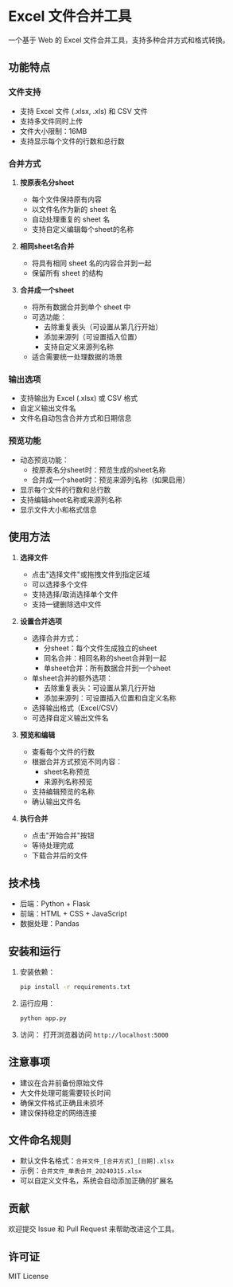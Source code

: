 # Excel 文件合并工具

一个基于 Web 的 Excel 文件合并工具，支持多种合并方式和格式转换。

## 功能特点

### 文件支持
- 支持 Excel 文件 (.xlsx, .xls) 和 CSV 文件
- 支持多文件同时上传
- 文件大小限制：16MB
- 支持显示每个文件的行数和总行数

### 合并方式
1. **按原表名分sheet**
   - 每个文件保持原有内容
   - 以文件名作为新的 sheet 名
   - 自动处理重复的 sheet 名
   - 支持自定义编辑每个sheet的名称

2. **相同sheet名合并**
   - 将具有相同 sheet 名的内容合并到一起
   - 保留所有 sheet 的结构

3. **合并成一个sheet**
   - 将所有数据合并到单个 sheet 中
   - 可选功能：
     - 去除重复表头（可设置从第几行开始）
     - 添加来源列（可设置插入位置）
     - 支持自定义来源列名称
   - 适合需要统一处理数据的场景

### 输出选项
- 支持输出为 Excel (.xlsx) 或 CSV 格式
- 自定义输出文件名
- 文件名自动包含合并方式和日期信息

### 预览功能
- 动态预览功能：
  - 按原表名分sheet时：预览生成的sheet名称
  - 合并成一个sheet时：预览来源列名称（如果启用）
- 显示每个文件的行数和总行数
- 支持编辑sheet名称或来源列名称
- 显示文件大小和格式信息

## 使用方法

1. **选择文件**
   - 点击"选择文件"或拖拽文件到指定区域
   - 可以选择多个文件
   - 支持选择/取消选择单个文件
   - 支持一键删除选中文件

2. **设置合并选项**
   - 选择合并方式：
     - 分sheet：每个文件生成独立的sheet
     - 同名合并：相同名称的sheet合并到一起
     - 单sheet合并：所有数据合并到一个sheet
   - 单sheet合并的额外选项：
     - 去除重复表头：可设置从第几行开始
     - 添加来源列：可设置插入位置和自定义名称
   - 选择输出格式（Excel/CSV）
   - 可选择自定义输出文件名

3. **预览和编辑**
   - 查看每个文件的行数
   - 根据合并方式预览不同内容：
     - sheet名称预览
     - 来源列名称预览
   - 支持编辑预览的名称
   - 确认输出文件名

4. **执行合并**
   - 点击"开始合并"按钮
   - 等待处理完成
   - 下载合并后的文件

## 技术栈

- 后端：Python + Flask
- 前端：HTML + CSS + JavaScript
- 数据处理：Pandas

## 安装和运行

1. 安装依赖：
   ```bash
   pip install -r requirements.txt
   ```

2. 运行应用：
   ```bash
   python app.py
   ```

3. 访问：
   打开浏览器访问 `http://localhost:5000`

## 注意事项

- 建议在合并前备份原始文件
- 大文件处理可能需要较长时间
- 确保文件格式正确且未损坏
- 建议保持稳定的网络连接

## 文件命名规则

- 默认文件名格式：`合并文件_[合并方式]_[日期].xlsx`
- 示例：`合并文件_单表合并_20240315.xlsx`
- 可以自定义文件名，系统会自动添加正确的扩展名

## 贡献

欢迎提交 Issue 和 Pull Request 来帮助改进这个工具。

## 许可证

MIT License 